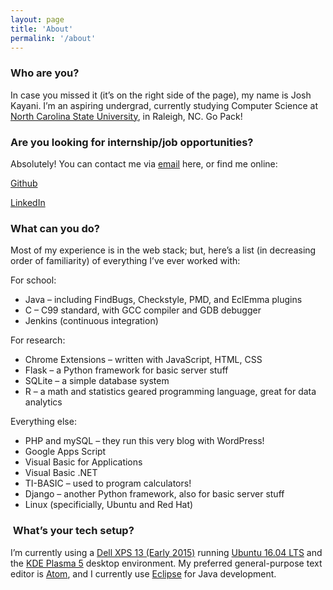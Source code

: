 ```yaml
---
layout: page
title: 'About'
permalink: '/about'
---
```

### Who are you?

In case you missed it (it’s on the right side of the page), my name is Josh Kayani. I’m an aspiring undergrad, currently studying Computer Science at [North Carolina State University](http://ncsu.edu), in Raleigh, NC. Go Pack!

### Are you looking for internship/job opportunities?

Absolutely! You can contact me via [email](mailto:josh@joshkayani.me) here, or find me online:

[Github](http://github.com/jkayani)

[LinkedIn](https://www.linkedin.com/in/joshua-kayani-18b30381)

### What can you do?

Most of my experience is in the web stack; but, here’s a list (in decreasing order of familiarity) of everything I’ve ever worked with:

For school:
- Java – including FindBugs, Checkstyle, PMD, and EclEmma plugins
- C – C99 standard, with GCC compiler and GDB debugger
- Jenkins (continuous integration)


For research:
- Chrome Extensions – written with JavaScript, HTML, CSS
- Flask – a Python framework for basic server stuff
- SQLite – a simple database system
- R – a math and statistics geared programming language, great for data analytics


Everything else:
- PHP and mySQL – they run this very blog with WordPress!
- Google Apps Script
- Visual Basic for Applications
- Visual Basic .NET
- TI-BASIC – used to program calculators!
- Django – another Python framework, also for basic server stuff
- Linux (specificially, Ubuntu and Red Hat)

###  What’s your tech setup?

I’m currently using a [Dell XPS 13 (Early 2015)](https://wiki.archlinux.org/index.php/Dell_XPS_13_(2015)) running [Ubuntu 16.04 LTS](https://www.ubuntu.com/) and the [KDE Plasma 5](https://www.kde.org/) desktop environment. My preferred general-purpose text editor is [Atom](https://atom.io/), and I currently use [Eclipse](https://eclipse.org/) for Java development.

 

 
